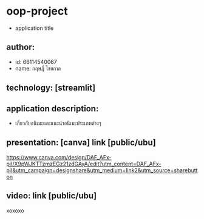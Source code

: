 # oop-project
- application title
## author: 
  * id: 66114540067
  * name: กฤษฎิ์ ไชยกาล
## technology: [streamlit]
## application description:
  * เกี่ยวกับอนิเมะและแนะนำอนิเมะประเภทต่างๆ

## presentation: [canva] link [public/ubu]
https://www.canva.com/design/DAF_AFx-piI/X9pWJKTTzmzEGz21zdGAyA/edit?utm_content=DAF_AFx-piI&utm_campaign=designshare&utm_medium=link2&utm_source=sharebutton
## video: link [public/ubu]
 xoxoxo
